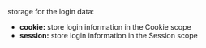 storage for the login data:

- **cookie:** store login information in the Cookie scope
- **session:** store login information in the Session scope